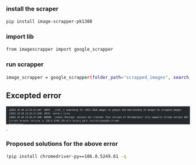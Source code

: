 

### install the scraper 
```bash
pip install image-scrapper-pk1308
```
### import lib 
```bash
from imagescrapper import google_scrapper
```

### run scrapper 
```bash
image_scrapper = google_scrapper(folder_path="scrapped_images", search_term="kitten", number_images=10)
```


## Excepted error 

![image info](./examples/assets/error_driver.png "sample") .


### Proposed solutions for the above error
```bash
!pip install chromedriver-py==106.0.5249.61 -q
```